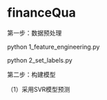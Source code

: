 # financeQua
第一步：数据预处理

python 1_feature_engineering.py

python 2_set_labels.py

第二步：构建模型

（1）采用SVR模型预测
